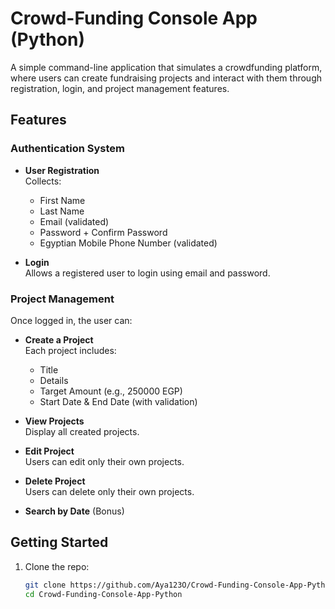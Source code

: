 # Crowd-Funding Console App (Python)

A simple command-line application that simulates a crowdfunding platform, where users can create fundraising projects and interact with them through registration, login, and project management features.

##  Features

### Authentication System
- **User Registration**  
  Collects:
  - First Name
  - Last Name
  - Email (validated)
  - Password + Confirm Password
  - Egyptian Mobile Phone Number (validated)

- **Login**  
  Allows a registered user to login using email and password.

### Project Management
Once logged in, the user can:

- **Create a Project**  
  Each project includes:
  - Title
  - Details
  - Target Amount (e.g., 250000 EGP)
  - Start Date & End Date (with validation)

- **View Projects**  
  Display all created projects.

- **Edit Project**  
  Users can edit only their own projects.

- **Delete Project**  
  Users can delete only their own projects.

- **Search by Date** (Bonus)

##  Getting Started

1. Clone the repo:
   ```bash
   git clone https://github.com/Aya123O/Crowd-Funding-Console-App-Python.git
   cd Crowd-Funding-Console-App-Python
